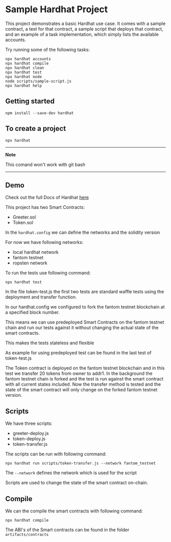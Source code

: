 # Sample Hardhat Project

This project demonstrates a basic Hardhat use case. It comes with a sample contract, a test for that contract, a sample script that deploys that contract, and an example of a task implementation, which simply lists the available accounts.

Try running some of the following tasks:

```shell
npx hardhat accounts
npx hardhat compile
npx hardhat clean
npx hardhat test
npx hardhat node
node scripts/sample-script.js
npx hardhat help
```

## Getting started

```
npm install --save-dev hardhat
```

## To create a project

```
npx hardhat
```

***
**Note**

This comand won't work with git bash
***

## Demo
Check out the full Docs of Hardhat [here](https://hardhat.org/getting-started/)

This project has two Smart Contracts:
* Greeter.sol
* Token.sol

In the `hardhat.config` we can define the networks and the solidity version

For now we have following networks:
* local hardhat network
* fantom testnet
* ropsten network

To run the tests use following command:

```
npx hardhat test
```

In the file token-test.js the first two tests are standard waffle tests using the deployment and transfer function.

In our hardhat.config we configured to fork the fantom testnet blockchain at a specified block number.

This means we can use predeployed Smart Contracts on the fantom testnet chain and run our tests against it without changing the actual state of the smart contracts.

This makes the tests stateless and flexible

As example for using predeployed test can be found in the last test of token-test.js

The Token contract is deployed on the fantom testnet blockchain and in this test we transfer 20 tokens from owner to addr1. 
In the background the fantom testnet chain is forked and the test is run against the smart contract with all current states included. Now the transfer method is tested and the state of the smart contract will only change on the forked fantom testnet version.

## Scripts
We have three scripts:
* greeter-deploy.js
* token-deploy.js
* token-transfer.js

The scripts can be run with following command:
```
npx hardhat run scripts/token-transfer.js --network fantom_testnet
```

The `--network` defines the network which is used for the script

Scripts are used to change the state of the smart contract on-chain.
## Compile
We can the compile the smart contracts with following command:

```
npx hardhat compile
```
The ABI's of the Smart contracts can be found in the folder `artifacts/contracts`